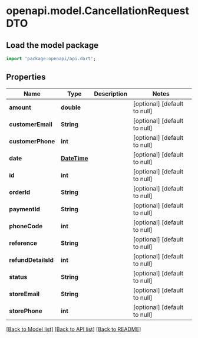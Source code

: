 # openapi.model.CancellationRequestDTO

## Load the model package
```dart
import 'package:openapi/api.dart';
```

## Properties
Name | Type | Description | Notes
------------ | ------------- | ------------- | -------------
**amount** | **double** |  | [optional] [default to null]
**customerEmail** | **String** |  | [optional] [default to null]
**customerPhone** | **int** |  | [optional] [default to null]
**date** | [**DateTime**](DateTime.md) |  | [optional] [default to null]
**id** | **int** |  | [optional] [default to null]
**orderId** | **String** |  | [optional] [default to null]
**paymentId** | **String** |  | [optional] [default to null]
**phoneCode** | **int** |  | [optional] [default to null]
**reference** | **String** |  | [optional] [default to null]
**refundDetailsId** | **int** |  | [optional] [default to null]
**status** | **String** |  | [optional] [default to null]
**storeEmail** | **String** |  | [optional] [default to null]
**storePhone** | **int** |  | [optional] [default to null]

[[Back to Model list]](../README.md#documentation-for-models) [[Back to API list]](../README.md#documentation-for-api-endpoints) [[Back to README]](../README.md)


